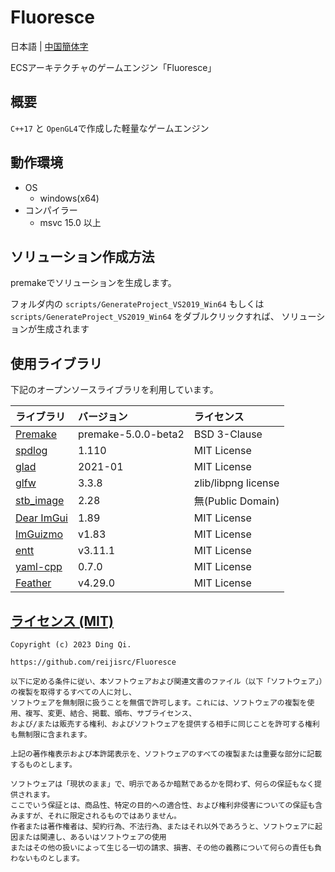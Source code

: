# Fluoresce

日本語 | [中国簡体字](README.zh-CN.md)

ECSアーキテクチャのゲームエンジン「Fluoresce」

## 概要
  `C++17` と `OpenGL4`で作成した軽量なゲームエンジン

## 動作環境
* OS
  * windows(x64)
* コンパイラー
  * msvc 15.0 以上

## ソリューション作成方法
  premakeでソリューションを生成します。

フォルダ内の `scripts/GenerateProject_VS2019_Win64` もしくは `scripts/GenerateProject_VS2019_Win64` をダブルクリックすれば、
ソリューションが生成されます

## 使用ライブラリ

下記のオープンソースライブラリを利用しています。

|ライブラリ|バージョン|ライセンス|
|:----|:----|:----|
|[Premake](https://github.com/premake/premake-core)| premake-5.0.0-beta2 |BSD 3-Clause|
|[spdlog](https://github.com/gabime/spdlog)| 1.110 |MIT License|
|[glad](https://github.com/Dav1dde/glad)| 2021-01 |MIT License|
|[glfw](https://github.com/glfw/glfw)| 3.3.8 |zlib/libpng license|
|[stb_image](https://github.com/nothings/stb)| 2.28 |無(Public Domain)|
|[Dear ImGui](https://github.com/ocornut/imgui)| 1.89 |MIT License|
|[ImGuizmo](https://github.com/CedricGuillemet/ImGuizmo)| v1.83 |MIT License|
|[entt](https://github.com/skypjack/entt)| v3.11.1 |MIT License|
|[yaml-cpp](https://github.com/jbeder/yaml-cpp)| 0.7.0 |MIT License|
|[Feather](https://feathericons.com)| v4.29.0 |MIT License|

[ライセンス (MIT)](https://github.com/reijisrc/Fluoresce/blob/main/LICENSE)
-------------------------------------------------------------------------------
	Copyright (c) 2023 Ding Qi.

	https://github.com/reijisrc/Fluoresce

    以下に定める条件に従い、本ソフトウェアおよび関連文書のファイル（以下「ソフトウェア」）の複製を取得するすべての人に対し、
    ソフトウェアを無制限に扱うことを無償で許可します。これには、ソフトウェアの複製を使用、複写、変更、結合、掲載、頒布、サブライセンス、
    および/または販売する権利、およびソフトウェアを提供する相手に同じことを許可する権利も無制限に含まれます。

	上記の著作権表示および本許諾表示を、ソフトウェアのすべての複製または重要な部分に記載するものとします。

    ソフトウェアは「現状のまま」で、明示であるか暗黙であるかを問わず、何らの保証もなく提供されます。
    ここでいう保証とは、商品性、特定の目的への適合性、および権利非侵害についての保証も含みますが、それに限定されるものではありません。
    作者または著作権者は、契約行為、不法行為、またはそれ以外であろうと、ソフトウェアに起因または関連し、あるいはソフトウェアの使用
    またはその他の扱いによって生じる一切の請求、損害、その他の義務について何らの責任も負わないものとします。
